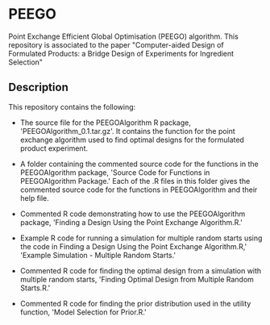 # PEEGO
 Point Exchange Efficient Global Optimisation (PEEGO) algorithm. This repository is associated to the paper "Computer-aided Design of Formulated Products: a Bridge Design of Experiments for Ingredient Selection"
 
 ## Description
 This repository contains the following:
  
  * The source file for the PEEGOAlgorithm R package, 'PEEGOAlgorithm_0.1.tar.gz'. It contains the function for the point exchange algorithm used to find optimal designs for the formulated product experiment.

  * A folder containing the commented source code for the functions in the PEEGOAlgorithm package, 'Source Code for Functions in PEEGOAlgorithm Package.' Each of the .R files in this folder gives the commented source code for the functions in PEEGOAlgorithm and their help file.

  * Commented R code demonstrating how to use the PEEGOAlgorithm package, 'Finding a Design Using the Point Exchange Algorithm.R.' 

  * Example R code for running a simulation for multiple random starts using the code in Finding a Design Using the Point Exchange Algorithm.R,' 'Example Simulation - Multiple Random Starts.'

  * Commented R code for finding the optimal design from a simulation with multiple random starts, 'Finding Optimal Design from Multiple Random Starts.R.'

  * Commented R code for finding the prior distribution used in the utility function, 'Model Selection for Prior.R.'
  
  
  
  